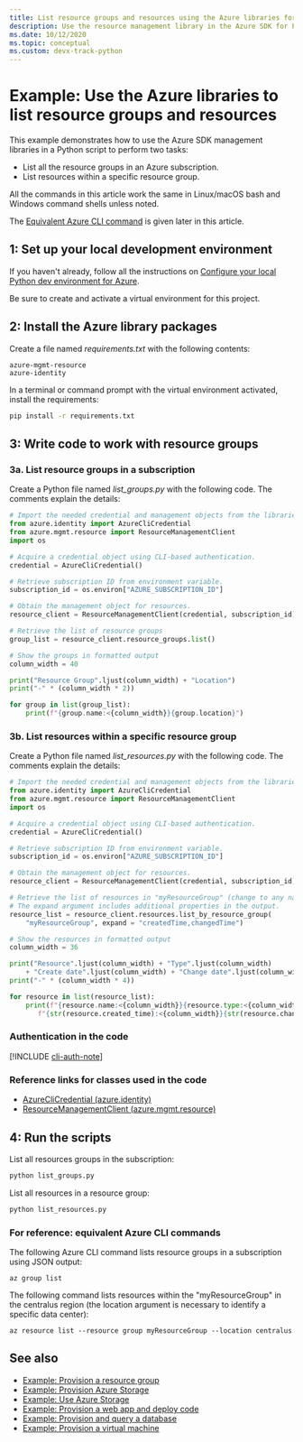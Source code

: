 ```yaml
---
title: List resource groups and resources using the Azure libraries for Python
description: Use the resource management library in the Azure SDK for Python to list resource groups and resources in a group.
ms.date: 10/12/2020
ms.topic: conceptual
ms.custom: devx-track-python
---
```


# Example: Use the Azure libraries to list resource groups and resources

This example demonstrates how to use the Azure SDK management libraries in a Python script to perform two tasks:

- List all the resource groups in an Azure subscription.
- List resources within a specific resource group.
 
All the commands in this article work the same in Linux/macOS bash and Windows command shells unless noted.

The [Equivalent Azure CLI command](#for-reference-equivalent-azure-cli-commands) is given later in this article.

## 1: Set up your local development environment

If you haven't already, follow all the instructions on [Configure your local Python dev environment for Azure](configure-local-development-environment.md).

Be sure to create and activate a virtual environment for this project.

## 2: Install the Azure library packages

Create a file named *requirements.txt* with the following contents:

```text
azure-mgmt-resource
azure-identity
```

In a terminal or command prompt with the virtual environment activated, install the requirements:

```cmd
pip install -r requirements.txt
```

## 3: Write code to work with resource groups

### 3a. List resource groups in a subscription

Create a Python file named *list_groups.py* with the following code. The comments explain the details:

```python
# Import the needed credential and management objects from the libraries.
from azure.identity import AzureCliCredential
from azure.mgmt.resource import ResourceManagementClient
import os

# Acquire a credential object using CLI-based authentication.
credential = AzureCliCredential()

# Retrieve subscription ID from environment variable.
subscription_id = os.environ["AZURE_SUBSCRIPTION_ID"]

# Obtain the management object for resources.
resource_client = ResourceManagementClient(credential, subscription_id)

# Retrieve the list of resource groups
group_list = resource_client.resource_groups.list()

# Show the groups in formatted output
column_width = 40

print("Resource Group".ljust(column_width) + "Location")
print("-" * (column_width * 2))

for group in list(group_list):
    print(f"{group.name:<{column_width}}{group.location}")
```

### 3b. List resources within a specific resource group

Create a Python file named *list_resources.py* with the following code. The comments explain the details:

```python
# Import the needed credential and management objects from the libraries.
from azure.identity import AzureCliCredential
from azure.mgmt.resource import ResourceManagementClient
import os

# Acquire a credential object using CLI-based authentication.
credential = AzureCliCredential()

# Retrieve subscription ID from environment variable.
subscription_id = os.environ["AZURE_SUBSCRIPTION_ID"]

# Obtain the management object for resources.
resource_client = ResourceManagementClient(credential, subscription_id)

# Retrieve the list of resources in "myResourceGroup" (change to any name desired).
# The expand argument includes additional properties in the output.
resource_list = resource_client.resources.list_by_resource_group(
    "myResourceGroup", expand = "createdTime,changedTime")

# Show the resources in formatted output
column_width = 36

print("Resource".ljust(column_width) + "Type".ljust(column_width)
    + "Create date".ljust(column_width) + "Change date".ljust(column_width))
print("-" * (column_width * 4))

for resource in list(resource_list):
    print(f"{resource.name:<{column_width}}{resource.type:<{column_width}}"
       f"{str(resource.created_time):<{column_width}}{str(resource.changed_time):<{column_width}}")
```

### Authentication in the code

[!INCLUDE [cli-auth-note](includes/cli-auth-note.md)]

### Reference links for classes used in the code

- [AzureCliCredential (azure.identity)](/python/api/azure-identity/azure.identity.azureclicredential)
- [ResourceManagementClient (azure.mgmt.resource)](/python/api/azure-mgmt-resource/azure.mgmt.resource.resourcemanagementclient)

## 4: Run the scripts

List all resources groups in the subscription:

```cmd
python list_groups.py
```

List all resources in a resource group:

```cmd
python list_resources.py
```

### For reference: equivalent Azure CLI commands

The following Azure CLI command lists resource groups in a subscription using JSON output:

```azurecli
az group list
```

The following command lists resources within the "myResourceGroup" in the centralus region (the location argument is necessary to identify a specific data center):

```azurecli
az resource list --resource group myResourceGroup --location centralus
```

## See also

- [Example: Provision a resource group](azure-sdk-example-resource-group.md)
- [Example: Provision Azure Storage](azure-sdk-example-storage.md)
- [Example: Use Azure Storage](azure-sdk-example-storage-use.md)
- [Example: Provision a web app and deploy code](azure-sdk-example-web-app.md)
- [Example: Provision and query a database](azure-sdk-example-database.md)
- [Example: Provision a virtual machine](azure-sdk-example-virtual-machines.md)
